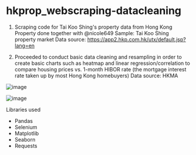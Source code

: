 # hkprop_webscraping-datacleaning
1. Scraping code for Tai Koo Shing's property data from Hong Kong Property done together with @nicole649
Sample: Tai Koo Shing property market
Data source: https://app2.hkp.com.hk/utx/default.jsp?lang=en

2. Proceeded to conduct basic data cleaning and resampling in order to create basic charts such as heatmap and linear regression/correlation to compare housing prices
vs. 1-month HIBOR rate (the mortgage interest rate taken up by most Hong Kong homebuyers) Data source: HKMA

![image](https://user-images.githubusercontent.com/88300732/131978002-10ea5c26-9523-43f0-b780-f0fe4bd14c10.png)

![image](https://user-images.githubusercontent.com/88300732/131978031-e146afa5-c80a-4588-afbc-9ae459a515f2.png)

Libraries used
- Pandas
- Selenium
- Matplotlib
- Seaborn
- Requests 
